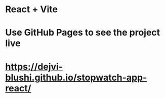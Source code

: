 # React + Vite
# Use GitHub Pages to see the project live
# https://dejvi-blushi.github.io/stopwatch-app-react/
